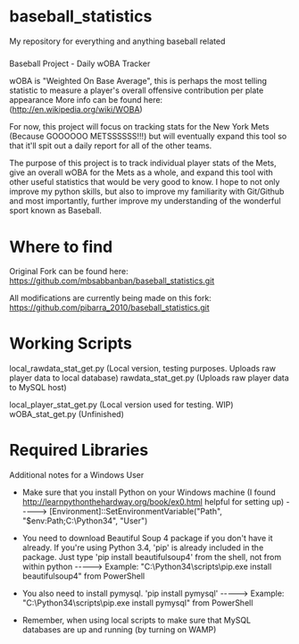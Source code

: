 baseball_statistics
===================

My repository for everything and anything baseball related

#####

Baseball Project - Daily wOBA Tracker

wOBA is "Weighted On Base Average", this is perhaps the most telling statistic to measure a player's overall offensive contribution per plate appearance
More info can be found here: (http://en.wikipedia.org/wiki/WOBA)

For now, this project will focus on tracking stats for the New York Mets (Because GOOOOOO METSSSSSS!!!) but will eventually expand this tool so that it'll spit out a daily report for all of the other teams.

The purpose of this project is to track individual player stats of the Mets, give an overall wOBA for the Mets as a whole, and expand this tool with other useful statistics that would be very good to know. I hope to not only improve my python skills, but also to improve my familiarity with Git/Github and most importantly, further improve my understanding of the wonderful sport known as Baseball.

# Where to find
Original Fork can be found here:
https://github.com/mbsabbanban/baseball_statistics.git

All modifications are currently being made on this fork:
https://github.com/pibarra_2010/baseball_statistics.git

# Working Scripts

local_rawdata_stat_get.py (Local version, testing purposes. Uploads raw player data to local database)
rawdata_stat_get.py (Uploads raw player data to MySQL host)

local_player_stat_get.py (Local version used for testing. WIP)
wOBA_stat_get.py (Unfinished)

#####

# Required Libraries

Additional notes for a Windows User

* Make sure that you install Python on your Windows machine (I found http://learnpythonthehardway.org/book/ex0.html helpful for setting up)
-----> [Environment]::SetEnvironmentVariable("Path", "$env:Path;C:\Python34", "User")

* You need to download Beautiful Soup 4 package if you don't have it already. If you're using Python 3.4, 'pip' is already included in the package. Just type 'pip install beautifulsoup4' from the shell, not from within python
-----> Example: "C:\Python34\scripts\pip.exe install beautifulsoup4" from PowerShell

* You also need to install pymysql. 'pip install pymysql'
-----> Example: "C:\Python34\scripts\pip.exe install pymysql" from PowerShell

* Remember, when using local scripts to make sure that MySQL databases are up and running (by turning on WAMP)